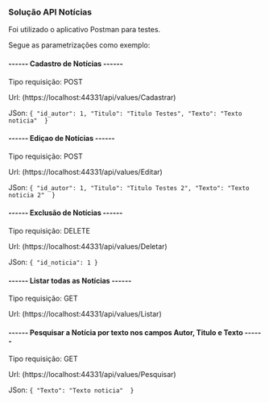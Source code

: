 ### Solução API Notícias

Foi utilizado o aplicativo Postman para testes.

Segue as parametrizações como exemplo:

#### ------ Cadastro de Notícias  ------

Tipo requisição: POST

Url: (https://localhost:44331/api/values/Cadastrar)

JSon:
      `{
        "id_autor": 1,
        "Titulo": "Titulo Testes",
        "Texto": "Texto noticia" 
      }` 
      
      
#### ------ Ediçao de Notícias  ------

Tipo requisição: POST

Url: (https://localhost:44331/api/values/Editar)

JSon:
      `{
        "id_autor": 1,
        "Titulo": "Titulo Testes 2",
        "Texto": "Texto noticia 2" 
      }`
      
      
#### ------ Exclusão de Notícias  ------

Tipo requisição: DELETE

Url: (https://localhost:44331/api/values/Deletar)

JSon:
    `{
	    "id_noticia": 1
    }`
    
#### ------ Listar todas as Notícias  ------

Tipo requisição: GET

Url: (https://localhost:44331/api/values/Listar)


#### ------ Pesquisar a Notícia por texto nos campos Autor, Titulo e Texto  ------

Tipo requisição: GET

Url: (https://localhost:44331/api/values/Pesquisar)

JSon:
    `{
	    "Texto": "Texto noticia" 
    }`
